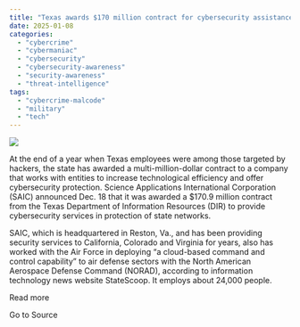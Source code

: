 ```yaml
---
title: "Texas awards $170 million contract for cybersecurity assistance"
date: 2025-01-08
categories: 
  - "cybercrime"
  - "cybermaniac"
  - "cybersecurity"
  - "cybersecurity-awareness"
  - "security-awareness"
  - "threat-intelligence"
tags: 
  - "cybercrime-malcode"
  - "military"
  - "tech"
---
```


![](https://lifeboat.com/blog.images/texas-awards-170-million-contract-for-cybersecurity-assistance2.jpg)

At the end of a year when Texas employees were among those targeted by hackers, the state has awarded a multi-million-dollar contract to a company that works with entities to increase technological efficiency and offer cybersecurity protection. Science Applications International Corporation (SAIC) announced Dec. 18 that it was awarded a $170.9 million contract from the Texas Department of Information Resources (DIR) to provide cybersecurity services in protection of state networks.

SAIC, which is headquartered in Reston, Va., and has been providing security services to California, Colorado and Virginia for years, also has worked with the Air Force in deploying “a cloud-based command and control capability” to air defense sectors with the North American Aerospace Defense Command (NORAD), according to information technology news website StateScoop. It employs about 24,000 people.

Read more

Go to Source
